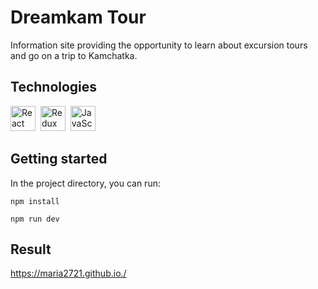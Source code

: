 # Dreamkam Tour

<p>Information site providing the opportunity to learn about excursion tours and go on a trip to Kamchatka.</p>

## Technologies

<div>
<img src="https://cdn.jsdelivr.net/gh/devicons/devicon@latest/icons/react/react-original-wordmark.svg" title="React" alt="React" width="40" height="40"/>&nbsp;
<img src="https://cdn.jsdelivr.net/gh/devicons/devicon@latest/icons/redux/redux-original.svg" title="Redux" alt="Redux " width="40" height="40"/>&nbsp;
<img src="https://cdn.jsdelivr.net/gh/devicons/devicon@latest/icons/javascript/javascript-original.svg" title="JavaScript" alt="JavaScript" width="40" height="40"/>&nbsp;
</div>

## Getting started

<p>In the project directory, you can run:

`npm install`

`npm run dev`

</p>

## Result

https://maria2721.github.io./
